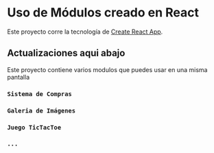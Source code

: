 # Uso de Módulos creado en React

Este proyecto corre la tecnología de [Create React App](https://github.com/facebook/create-react-app).

## Actualizaciones aqui abajo 

Este proyecto contiene varios modulos que puedes usar en una misma pantalla

### `Sistema de Compras`
### `Galeria de Imágenes`
### `Juego TicTacToe`
### `...`

